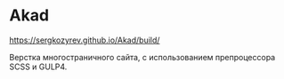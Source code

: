 # Akad
https://sergkozyrev.github.io/Akad/build/

Верстка многостраничного сайта, с использованием препроцессора SCSS и GULP4.
